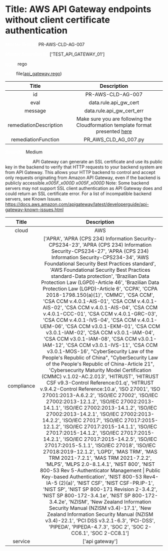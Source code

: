 



# Title: AWS API Gateway endpoints without client certificate authentication


***<font color="white">Master Test Id:</font>*** PR-AWS-CLD-AG-007

***<font color="white">Master Snapshot Id:</font>*** ['TEST_API_GATEWAY_01']

***<font color="white">type:</font>*** rego

***<font color="white">rule:</font>*** file([api_gateway.rego])  
  
  
  
  

|Title|Description|
| :---: | :---: |
|id|PR-AWS-CLD-AG-007|
|eval|data.rule.api_gw_cert|
|message|data.rule.api_gw_cert_err|
|remediationDescription|Make sure you are following the Cloudformation template format presented <a href='https://docs.aws.amazon.com/AWSCloudFormation/latest/UserGuide/aws-resource-kms-key.html#cfn-kms-key-enablekeyrotation' target='_blank'>here</a>|
|remediationFunction|PR_AWS_CLD_AG_007.py|


***<font color="white">Severity:</font>*** Medium

***<font color="white">Description:</font>*** API Gateway can generate an SSL certificate and use its public key in the backend to verify that HTTP requests to your backend system are from API Gateway. This allows your HTTP backend to control and accept only requests originating from Amazon API Gateway, even if the backend is publicly accessible._x005F_x000D_ _x005F_x000D_ Note: Some backend servers may not support SSL client authentication as API Gateway does and could return an SSL certificate error. For a list of incompatible backend servers, see Known Issues. https://docs.aws.amazon.com/apigateway/latest/developerguide/api-gateway-known-issues.html  
  
  

|Title|Description|
| :---: | :---: |
|cloud|AWS|
|compliance|['APRA', 'APRA (CPS 234) Information Security-CPS234-23', 'APRA (CPS 234) Information Security-CPS234-27', 'APRA (CPS 234) Information Security-CPS234-34', 'AWS Foundational Security Best Practices standard', 'AWS Foundational Security Best Practices standard-Data protection', 'Brazilian Data Protection Law (LGPD)-Article 46', 'Brazilian Data Protection Law (LGPD)-Article 6', 'CCPA', 'CCPA 2018-1798.150(a)(1)', 'CMMC', 'CSA CCM', 'CSA CCM v.4.0.1-AIS-01', 'CSA CCM v.4.0.1-AIS-02', 'CSA CCM v.4.0.1-AIS-04', 'CSA CCM v.4.0.1-CCC-01', 'CSA CCM v.4.0.1-GRC-03', 'CSA CCM v.4.0.1-IVS-04', 'CSA CCM v.4.0.1-UEM-06', 'CSA CCM v3.0.1-EKM-01', 'CSA CCM v3.0.1-IAM-02', 'CSA CCM v3.0.1-IAM-04', 'CSA CCM v3.0.1-IAM-08', 'CSA CCM v3.0.1-IAM-12', 'CSA CCM v3.0.1-IVS-11', 'CSA CCM v3.0.1-MOS-16', "CyberSecurity Law of the People's Republic of China", "CyberSecurity Law of the People's Republic of China-Article 21", 'Cybersecurity Maturity Model Certification (CMMC) v.1.02-AC.2.013', 'HITRUST', 'HITRUST CSF v9.3-Control Reference:01.q', 'HITRUST v.9.4.2-Control Reference:10.a', 'ISO 27001', 'ISO 27001:2013-A.6.2.2', 'ISO/IEC 27002', 'ISO/IEC 27002:2013-12.1.2', 'ISO/IEC 27002:2013-14.1.1', 'ISO/IEC 27002:2013-14.1.2', 'ISO/IEC 27002:2013-14.2.1', 'ISO/IEC 27002:2013-14.2.2', 'ISO/IEC 27017', 'ISO/IEC 27017:2015-12.1.2', 'ISO/IEC 27017:2015-14.1.1', 'ISO/IEC 27017:2015-14.1.2', 'ISO/IEC 27017:2015-14.2.1', 'ISO/IEC 27017:2015-14.2.5', 'ISO/IEC 27017:2015-5.1.1', 'ISO/IEC 27018', 'ISO/IEC 27018:2019-12.1.2', 'LGPD', 'MAS TRM', 'MAS TRM 2021-7.2.1', 'MAS TRM 2021-7.2.2', 'MLPS', 'MLPS 2.0-8.1.4.1', 'NIST 800', 'NIST 800-53 Rev 5-Authenticator Management \| Public Key-based Authentication', 'NIST 800-53 Rev4-IA-5 (2)(a)', 'NIST CSF', 'NIST CSF-PR.IP-1', 'NIST SP', 'NIST SP 800-171 Revision 2-3.4.2', 'NIST SP 800-172-3.4.1e', 'NIST SP 800-172-3.4.2e', 'NZISM', 'New Zealand Information Security Manual (NZISM v3.4)-17.1', 'New Zealand Information Security Manual (NZISM v3.4)-22.1', 'PCI DSS v3.2.1-6.3', 'PCI-DSS', 'PIPEDA', 'PIPEDA-4.7.3', 'SOC 2', 'SOC 2-CC6.1', 'SOC 2-CC8.1']|
|service|['api gateway']|



[api_gateway.rego]: https://github.com/prancer-io/prancer-compliance-test/tree/master/aws/cloud/api_gateway.rego
